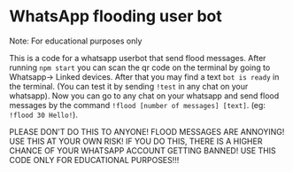 # WhatsApp flooding user bot

Note: For educational purposes only  

This is a code for a whatsapp userbot that send flood messages. After running `npm start` you can scan the qr code on the terminal by going to Whatsapp-> Linked devices.
After that you may find a text `bot is ready` in the terminal. (You can test it by sending `!test` in any chat on your whatsapp). Now you can go to any chat on your whatsapp and send flood messages by the command `!flood [number of messages] [text]`. (eg: `!flood 30 Hello!`).  

PLEASE DON'T DO THIS TO ANYONE! FLOOD MESSAGES ARE ANNOYING! USE THIS AT YOUR OWN RISK! IF YOU DO THIS, THERE IS A HIGHER CHANCE OF YOUR WHATSAPP ACCOUNT GETTING BANNED! USE THIS CODE ONLY FOR EDUCATIONAL PURPOSES!!!